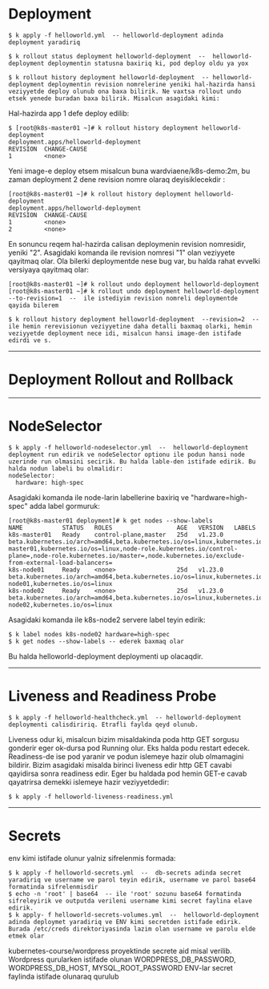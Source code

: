 # Deployment
```
$ k apply -f helloworld.yml  -- helloworld-deployment adinda deployment yaradiriq

$ k rollout status deployment helloworld-deployment  --  helloworld-deployment deploymentin statusna baxiriq ki, pod deploy oldu ya yox

$ k rollout history deployment helloworld-deployment  -- helloworld-deployment deploymentin revision nomrelerine yeniki hal-hazirda hansi veziyyetde deploy olunub ona baxa bilirik. Ne vaxtsa rollout undo etsek yenede buradan baxa bilirik. Misalcun asagidaki kimi:
```
Hal-hazirda app 1 defe deploy edilib:
```
$ [root@k8s-master01 ~]# k rollout history deployment helloworld-deployment
deployment.apps/helloworld-deployment
REVISION  CHANGE-CAUSE
1         <none>
```
Yeni image-e deploy etsem misalcun buna wardviaene/k8s-demo:2m, bu zaman deployment 2 dene revision nomre olaraq deyisiklecekdir :
```
[root@k8s-master01 ~]# k rollout history deployment helloworld-deployment
deployment.apps/helloworld-deployment
REVISION  CHANGE-CAUSE
1         <none>
2         <none>
```
En sonuncu reqem hal-hazirda calisan deploymenin revision nomresidir, yeniki "2". Asagidaki komanda ile revision nomresi "1" olan veziyyete qayitmaq olar. Ola bilerki deploymentde nese bug var, bu halda rahat evvelki versiyaya qayitmaq olar:
```
[root@k8s-master01 ~]# k rollout undo deployment helloworld-deployment
[root@k8s-master01 ~]# k rollout undo deployment helloworld-deployment --to-revision=1  --  ile istediyim revision nomreli deploymentde qayida bilerem
```
```
$ k rollout history deployment helloworld-deployment  --revision=2  --  ile hemin rerevisionun veziyyetine daha detalli baxmaq olarki, hemin veziyyetde deployment nece idi, misalcun hansi image-den istifade edirdi ve s.
```
---
# Deployment Rollout and Rollback


---
# NodeSelector
```
$ k apply -f helloworld-nodeselector.yml  --  helloworld-deployment deployment run edirik ve nodeSelector optionu ile podun hansi node uzerinde run olmasini secirik. Bu halda lable-den istifade edirik. Bu halda nodun labeli bu olmalidir:
nodeSelector:
  hardware: high-spec
```
Asagidaki komanda ile node-larin labellerine baxiriq ve "hardware=high-spec" adda label gormuruk:
```
[root@k8s-master01 deployment]# k get nodes --show-labels 
NAME           STATUS   ROLES                  AGE   VERSION   LABELS
k8s-master01   Ready    control-plane,master   25d   v1.23.0   beta.kubernetes.io/arch=amd64,beta.kubernetes.io/os=linux,kubernetes.io/arch=amd64,kubernetes.io/hostname=k8s-master01,kubernetes.io/os=linux,node-role.kubernetes.io/control-plane=,node-role.kubernetes.io/master=,node.kubernetes.io/exclude-from-external-load-balancers=
k8s-node01     Ready    <none>                 25d   v1.23.0   beta.kubernetes.io/arch=amd64,beta.kubernetes.io/os=linux,kubernetes.io/arch=amd64,kubernetes.io/hostname=k8s-node01,kubernetes.io/os=linux
k8s-node02     Ready    <none>                 25d   v1.23.0   beta.kubernetes.io/arch=amd64,beta.kubernetes.io/os=linux,kubernetes.io/arch=amd64,kubernetes.io/hostname=k8s-node02,kubernetes.io/os=linux
```
Asagidaki komanda ile k8s-node2 servere label teyin edirik:
```
$ k label nodes k8s-node02 hardware=high-spec
$ k get nodes --show-labels -- ederek baxmaq olar
```
Bu  halda helloworld-deployment deploymenti up olacaqdir.

---

# Liveness and Readiness Probe
```
$ k apply -f helloworld-healthcheck.yml  -- helloworld-deployment deploymenti calisdiririq. Etrafli faylda qeyd olunub.
```
Liveness odur ki, misalcun bizim misaldakinda poda http GET sorgusu gonderir eger ok-dursa pod Running olur. Eks halda podu restart edecek.
Readiness-de ise pod yaranir ve podun islemeye hazir olub olmamagini bildirir. Bizim asagidaki misalda birinci liveness edir http GET cavabi qayidirsa sonra readiness edir. Eger bu haldada pod hemin GET-e cavab qayatrirsa demekki islemeye hazir veziyyetdedir:
```
$ k apply -f helloworld-liveness-readiness.yml
```
---

# Secrets

env kimi istifade olunur yalniz sifrelenmis formada:
```
$ k apply -f helloworld-secrets.yml  --  db-secrets adinda secret yaradiriq ve username ve parol teyin edirik, username ve parol base64 formatinda sifrelenmisdir
$ echo -n 'root' | base64  -- ile 'root' sozunu base64 formatinda sifreleyirik ve outputda verileni username kimi secret faylina elave edirik.
$ k apply- f helloworld-secrets-volumes.yml  --  helloworld-deployment adinda deploymet yaradiriq ve ENV kimi secretden istifade edirik. Burada /etc/creds direktoriyasinda lazim olan username ve parolu elde etmek olar
```
kubernetes-course/wordpress proyektinde secrete aid misal verilib. Wordpress qurularken istifade olunan WORDPRESS_DB_PASSWORD, WORDPRESS_DB_HOST, MYSQL_ROOT_PASSWORD ENV-lar secret faylinda istifade olunaraq qurulub
